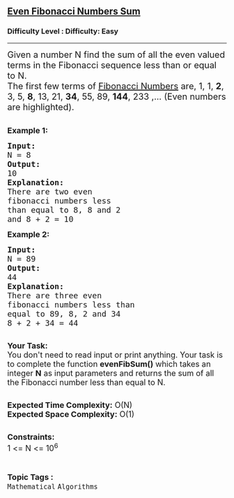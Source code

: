 <h2><a href="https://www.geeksforgeeks.org/problems/even-fibonacci-numbers-sum1455/1?page=3&sortBy=submissions">Even Fibonacci Numbers Sum</a></h2><h3>Difficulty Level : Difficulty: Easy</h3><hr><div class="problems_problem_content__Xm_eO"><p><span style="font-size:20px">Given a number N find the sum of all the even valued terms in the Fibonacci sequence less than or equal to N.<br>
The first few terms of&nbsp;<a href="http://www.geeksforgeeks.org/program-for-nth-fibonacci-number/">Fibonacci Numbers</a>&nbsp;are, 1, 1,&nbsp;<strong>2</strong>, 3, 5,&nbsp;<strong>8</strong>, 13, 21,&nbsp;<strong>34</strong>, 55, 89,&nbsp;<strong>144</strong>, 233 ,… (Even numbers are highlighted).</span><br>
&nbsp;</p>

<p><span style="font-size:18px"><strong>Example 1:</strong></span></p>

<pre><span style="font-size:18px"><strong>Input:</strong>
N = 8
<strong>Output:</strong>
10
<strong>Explanation:
</strong>There are two even 
fibonacci numbers less
than equal to 8, 8 and 2 
and 8 + 2 = 10</span></pre>

<p><span style="font-size:18px"><strong>Example 2:</strong></span></p>

<pre><span style="font-size:18px"><strong>Input:</strong>
N = 89
<strong>Output:</strong>
44
<strong>Explanation:</strong>
There are three even
fibonacci numbers less than
equal to 89, 8, 2 and 34 
8 + 2 + 34 = 44</span></pre>

<p><br>
<span style="font-size:18px"><strong>Your Task:</strong><br>
You don't need to read input or print anything. Your task is to complete the function <strong>evenFibSum()</strong>&nbsp;which takes&nbsp;an integer <strong>N</strong>&nbsp;as input parameters&nbsp;and returns the sum of all the Fibonacci number less than equal to N.</span><br>
&nbsp;</p>

<p><span style="font-size:18px"><strong>Expected Time Complexity:</strong> O(N)<br>
<strong>Expected Space Complexity:</strong> O(1)</span><br>
&nbsp;</p>

<p><span style="font-size:18px"><strong>Constraints:</strong><br>
1 &lt;= N &lt;= 10<sup>6</sup></span></p>
</div><br><p><span style=font-size:18px><strong>Topic Tags : </strong><br><code>Mathematical</code>&nbsp;<code>Algorithms</code>&nbsp;